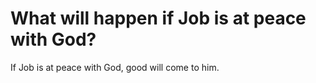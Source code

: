 # What will happen if Job is at peace with God?

If Job is at peace with God, good will come to him.
